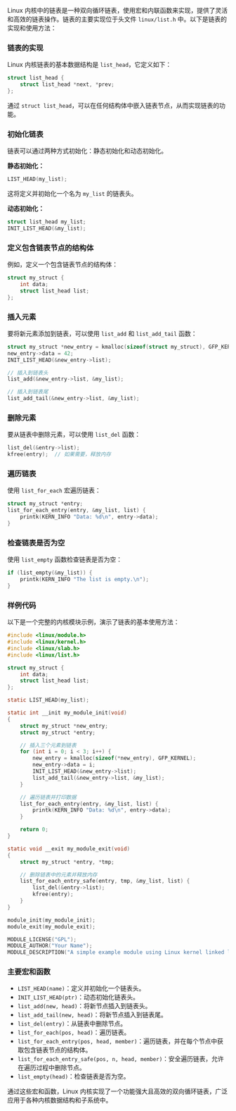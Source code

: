 Linux 内核中的链表是一种双向循环链表，使用宏和内联函数来实现，提供了灵活和高效的链表操作。链表的主要实现位于头文件 `linux/list.h` 中。以下是链表的实现和使用方法：

### 链表的实现

Linux 内核链表的基本数据结构是 `list_head`，它定义如下：

```c
struct list_head {
    struct list_head *next, *prev;
};
```

通过 `struct list_head`，可以在任何结构体中嵌入链表节点，从而实现链表的功能。

### 初始化链表

链表可以通过两种方式初始化：静态初始化和动态初始化。

**静态初始化：**

```c
LIST_HEAD(my_list);
```

这将定义并初始化一个名为 `my_list` 的链表头。

**动态初始化：**

```c
struct list_head my_list;
INIT_LIST_HEAD(&my_list);
```

### 定义包含链表节点的结构体

例如，定义一个包含链表节点的结构体：

```c
struct my_struct {
    int data;
    struct list_head list;
};
```

### 插入元素

要将新元素添加到链表，可以使用 `list_add` 和 `list_add_tail` 函数：

```c
struct my_struct *new_entry = kmalloc(sizeof(struct my_struct), GFP_KERNEL);
new_entry->data = 42;
INIT_LIST_HEAD(&new_entry->list);

// 插入到链表头
list_add(&new_entry->list, &my_list);

// 插入到链表尾
list_add_tail(&new_entry->list, &my_list);
```

### 删除元素

要从链表中删除元素，可以使用 `list_del` 函数：

```c
list_del(&entry->list);
kfree(entry);  // 如果需要，释放内存
```

### 遍历链表

使用 `list_for_each` 宏遍历链表：

```c
struct my_struct *entry;
list_for_each_entry(entry, &my_list, list) {
    printk(KERN_INFO "Data: %d\n", entry->data);
}
```

### 检查链表是否为空

使用 `list_empty` 函数检查链表是否为空：

```c
if (list_empty(&my_list)) {
    printk(KERN_INFO "The list is empty.\n");
}
```

### 样例代码

以下是一个完整的内核模块示例，演示了链表的基本使用方法：

```c
#include <linux/module.h>
#include <linux/kernel.h>
#include <linux/slab.h>
#include <linux/list.h>

struct my_struct {
    int data;
    struct list_head list;
};

static LIST_HEAD(my_list);

static int __init my_module_init(void)
{
    struct my_struct *new_entry;
    struct my_struct *entry;

    // 插入三个元素到链表
    for (int i = 0; i < 3; i++) {
        new_entry = kmalloc(sizeof(*new_entry), GFP_KERNEL);
        new_entry->data = i;
        INIT_LIST_HEAD(&new_entry->list);
        list_add_tail(&new_entry->list, &my_list);
    }

    // 遍历链表并打印数据
    list_for_each_entry(entry, &my_list, list) {
        printk(KERN_INFO "Data: %d\n", entry->data);
    }

    return 0;
}

static void __exit my_module_exit(void)
{
    struct my_struct *entry, *tmp;

    // 删除链表中的元素并释放内存
    list_for_each_entry_safe(entry, tmp, &my_list, list) {
        list_del(&entry->list);
        kfree(entry);
    }
}

module_init(my_module_init);
module_exit(my_module_exit);

MODULE_LICENSE("GPL");
MODULE_AUTHOR("Your Name");
MODULE_DESCRIPTION("A simple example module using Linux kernel linked list");
```

### 主要宏和函数

- `LIST_HEAD(name)`：定义并初始化一个链表头。
- `INIT_LIST_HEAD(ptr)`：动态初始化链表头。
- `list_add(new, head)`：将新节点插入到链表头。
- `list_add_tail(new, head)`：将新节点插入到链表尾。
- `list_del(entry)`：从链表中删除节点。
- `list_for_each(pos, head)`：遍历链表。
- `list_for_each_entry(pos, head, member)`：遍历链表，并在每个节点中获取包含链表节点的结构体。
- `list_for_each_entry_safe(pos, n, head, member)`：安全遍历链表，允许在遍历过程中删除节点。
- `list_empty(head)`：检查链表是否为空。

通过这些宏和函数，Linux 内核实现了一个功能强大且高效的双向循环链表，广泛应用于各种内核数据结构和子系统中。